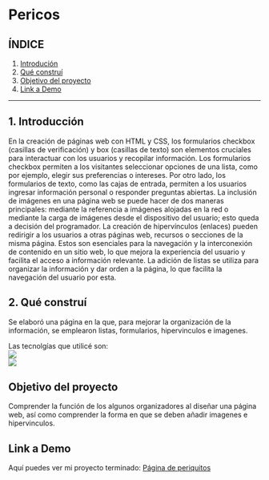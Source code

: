 # Pericos

## **ÍNDICE**

1. [Introdución](#)
2. [Qué construí](#)
3. [Objetivo del proyecto](#)
4. [Link a Demo](#)

****

## 1. Introducción 
En la creación de páginas web con HTML y CSS, los formularios checkbox (casillas de verificación) y box (casillas de texto) son elementos cruciales para interactuar con los usuarios y recopilar información. Los formularios checkbox permiten a los visitantes seleccionar opciones de una lista, como por ejemplo, elegir sus preferencias o intereses. Por otro lado, los formularios de texto, como las cajas de entrada, permiten a los usuarios ingresar información personal o responder preguntas abiertas.
La inclusión de imágenes en una página web se puede hacer de dos maneras principales: mediante la referencia a imágenes alojadas en la red o mediante la carga de imágenes desde el dispositivo del usuario; esto queda a decisión del programador.
La creación de hipervínculos (enlaces) pueden redirigir a los usuarios a otras páginas web, recursos o secciones de la misma página. Estos son esenciales para la navegación y la interconexión de contenido en un sitio web, lo que mejora la experiencia del usuario y facilita el acceso a información relevante.
La adición de listas se utiliza para organizar la información y dar orden a la página, lo que facilita la navegación del usuario por esta.

## 2. Qué construí
Se elaboró una página en la que, para mejorar la organización de la información, se emplearon listas, formularios, hipervinculos e imagenes. 

Las tecnolgías que utilicé son:
<br> 
<img src="https://img.shields.io/badge/HTML5-E34F26?style=for-the-badge&logo=html5&logoColor=white" />
<br> 
<img src="https://img.shields.io/badge/CSS3-1572B6?style=for-the-badge&logo=css3&logoColor=white" />

## Objetivo del proyecto
Comprender la función de los algunos organizadores al diseñar una página web, así como comprender la forma en que se deben añadir imagenes e hipervinculos. 

## Link a Demo
Aquí puedes ver mi proyecto terminado: [Página de periquitos](https://pericos.vercel.app/)

